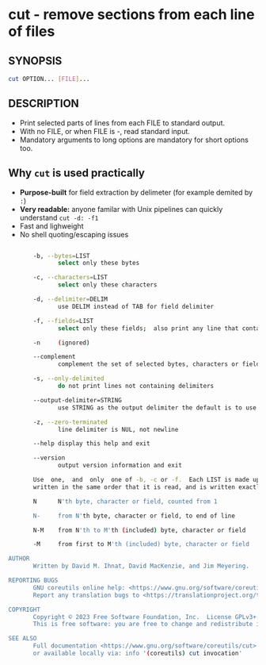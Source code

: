# cut - remove sections from each line of files

## SYNOPSIS
```bash
cut OPTION... [FILE]...
```

## DESCRIPTION
 * Print selected parts of lines from each FILE to standard output.
 * With no FILE, or when FILE is -, read standard input.
 * Mandatory arguments to long options are mandatory for short options too.

## Why `cut` is used practically
 * **Purpose-built** for field extraction by delimeter (for example demited by `:`)
 * **Very readable:** anyone familar with Unix pipelines can quickly understand `cut -d: -f1`
 * Fast and lighweight
 * No shell quoting/escaping issues
```bash

       -b, --bytes=LIST
              select only these bytes

       -c, --characters=LIST
              select only these characters

       -d, --delimiter=DELIM
              use DELIM instead of TAB for field delimiter

       -f, --fields=LIST
              select only these fields;  also print any line that contains no delimiter character, unless the -s option is specified

       -n     (ignored)

       --complement
              complement the set of selected bytes, characters or fields

       -s, --only-delimited
              do not print lines not containing delimiters

       --output-delimiter=STRING
              use STRING as the output delimiter the default is to use the input delimiter

       -z, --zero-terminated
              line delimiter is NUL, not newline

       --help display this help and exit

       --version
              output version information and exit

       Use  one,  and  only  one of -b, -c or -f.  Each LIST is made up of one range, or many ranges separated by commas.  Selected input is
       written in the same order that it is read, and is written exactly once.  Each range is one of:

       N      N'th byte, character or field, counted from 1

       N-     from N'th byte, character or field, to end of line

       N-M    from N'th to M'th (included) byte, character or field

       -M     from first to M'th (included) byte, character or field

AUTHOR
       Written by David M. Ihnat, David MacKenzie, and Jim Meyering.

REPORTING BUGS
       GNU coreutils online help: <https://www.gnu.org/software/coreutils/>
       Report any translation bugs to <https://translationproject.org/team/>

COPYRIGHT
       Copyright © 2023 Free Software Foundation, Inc.  License GPLv3+: GNU GPL version 3 or later <https://gnu.org/licenses/gpl.html>.
       This is free software: you are free to change and redistribute it.  There is NO WARRANTY, to the extent permitted by law.

SEE ALSO
       Full documentation <https://www.gnu.org/software/coreutils/cut>
       or available locally via: info '(coreutils) cut invocation'
```
